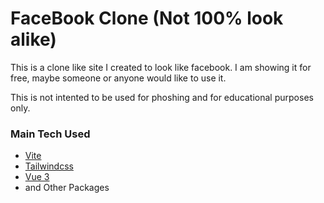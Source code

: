 # FaceBook Clone (Not 100% look alike)

This is a clone like site I created to look like facebook. I am showing it for free, maybe someone or anyone would like to use it.

This is not intented to be used for phoshing and for educational purposes only.

### Main Tech Used
- [Vite](https://vitejs.dev/)
- [Tailwindcss](https://tailwindcss.com/)
- [Vue 3](https://vuejs.org/)
- and Other Packages